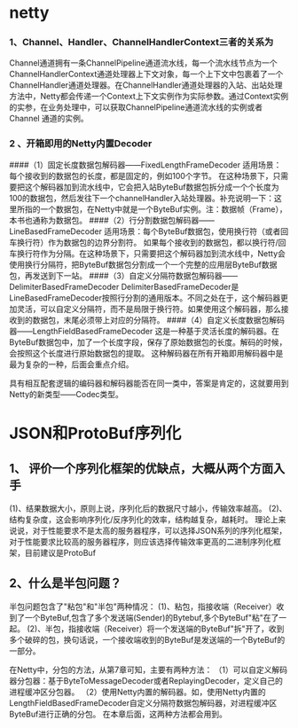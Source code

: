 # netty

### 1、Channel、Handler、ChannelHandlerContext三者的关系为
Channel通道拥有一条ChannelPipeline通道流水线，每一个流水线节点为一个
ChannelHandlerContext通道处理器上下文对象，每一个上下文中包裹着了一个
ChannelHandler通道处理器。在ChannelHandler通道处理器的入站、出站处理
方法中，Netty都会传递一个Context上下文实例作为实际参数。通过Context实例
的实参，在业务处理中，可以获取ChannelPipeline通道流水线的实例或者Channel
通道的实例。


### 2 、开箱即用的Netty内置Decoder
 ####（1）固定长度数据包解码器——FixedLengthFrameDecoder
适用场景：每个接收到的数据包的长度，都是固定的，例如100个字节。
在这种场景下，只需要把这个解码器加到流水线中，它会把入站ByteBuf数据包拆分成一个个长度为100的数据包，然后发往下一个channelHandler入站处理器。补充说明一下：这里所指的一个数据包，在Netty中就是一个ByteBuf实例。注：数据帧（Frame），本书也通称为数据包。
####（2）行分割数据包解码器——LineBasedFrameDecoder
适用场景：每个ByteBuf数据包，使用换行符（或者回车换行符）作为数据包的边界分割符。
如果每个接收到的数据包，都以换行符/回车换行符作为分隔。在这种场景下，只需要把这个解码器加到流水线中，Netty会使用换行分隔符，把ByteBuf数据包分割成一个一个完整的应用层ByteBuf数据包，再发送到下一站。
####（3）自定义分隔符数据包解码器——DelimiterBasedFrameDecoder
DelimiterBasedFrameDecoder是LineBasedFrameDecoder按照行分割的通用版本。不同之处在于，这个解码器更加灵活，可以自定义分隔符，而不是局限于换行符。如果使用这个解码器，那么接收到的数据包，末尾必须带上对应的分隔符。
####（4）自定义长度数据包解码器——LengthFieldBasedFrameDecoder
这是一种基于灵活长度的解码器。在ByteBuf数据包中，加了一个长度字段，保存了原始数据包的长度。解码的时候，会按照这个长度进行原始数据包的提取。
这种解码器在所有开箱即用解码器中是最为复杂的一种，后面会重点介绍。


具有相互配套逻辑的编码器和解码器能否在同一类中，答案是肯定的，这就要用到Netty的新类型——Codec类型。


# JSON和ProtoBuf序列化
## 1、 评价一个序列化框架的优缺点，大概从两个方面入手
(1)、结果数据大小，原则上说，序列化后的数据尺寸越小，传输效率越高。
(2)、结构复杂度，这会影响序列化/反序列化的效率，结构越复杂，越耗时。
理论上来说说，对于性能要求不是太高的服务器程序，可以选择JSON系列的序列化框架，对于性能要求比较高的服务器程序，则应该选择传输效率更高的二进制序列化框架，目前建议是ProtoBuf

## 2、什么是半包问题？
半包问题包含了"粘包"和"半包"两种情况：
(1)、粘包，指接收端（Receiver）收到了一个ByteBuf,包含了多个发送端(Sender)的Bytebuf,多个ByteBuf"粘"在了一起。
(2)、半包，指接收端（Receiver）将一个发送端的ByteBuf"拆"开了，收到多个破碎的包，换句话说，一个接收端收到的ByteBuf是发送端的一个ByteBuf的一部分。

在Netty中，分包的方法，从第7章可知，主要有两种方法：
（1）可以自定义解码器分包器：基于ByteToMessageDecoder或者ReplayingDecoder，定义自己的进程缓冲区分包器。
（2）使用Netty内置的解码器。如，使用Netty内置的LengthFieldBasedFrameDecoder自定义分隔符数据包解码器，对进程缓冲区ByteBuf进行正确的分包。
在本章后面，这两种方法都会用到。
